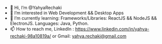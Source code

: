 - 👋 Hi, I’m @YahyaRechaki
- 👀 I’m interested in Web Development && Desktop Apps
- 🌱 I’m currently learning:
      Frameworks/Libraries: ReactJS && NodeJS && ElectronJS.
      Languages: Java, Python.
- 📫 How to reach me, LinkedIn : https://www.linkedin.com/in/yahya-rechaki-98a10819a/ or Gmail: yahya.rechaki@gmail.com

<!---
YahyaRechaki/YahyaRechaki is a ✨ special ✨ repository because its `README.md` (this file) appears on your GitHub profile.
You can click the Preview link to take a look at your changes.
--->
